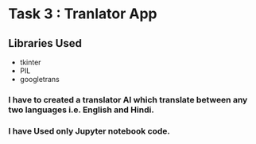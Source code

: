 # Task 3 : Tranlator App

## Libraries Used
- tkinter
- PIL
- googletrans

### I have to created a translator AI which translate between any two languages i.e. English and Hindi.

### I have Used only Jupyter notebook code.
